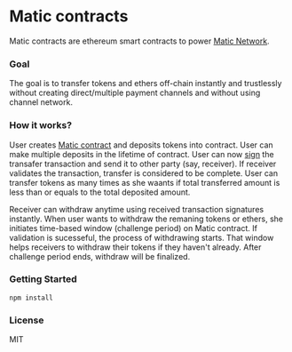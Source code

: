 # Matic contracts

Matic contracts are ethereum smart contracts to power [Matic Network](https://matic.network).

### Goal

The goal is to transfer tokens and ethers off-chain instantly and trustlessly without creating direct/multiple payment channels and without using channel network.

### How it works?

User creates [Matic contract](https://github.com/maticnetwork/contracts/blob/master/contracts/MaticChannel.sol) and deposits tokens into contract. User can make multiple deposits in the lifetime of contract. User can now [sign](https://github.com/ethereum/EIPs/pull/712) the transafer transaction and send it to other party (say, receiver). If receiver validates the transaction, transfer is considered to be complete. User can transfer tokens as many times as she waants if total transferred amount is less than or equals to the total deposited amount.

Receiver can withdraw anytime using received transaction signatures instantly. When user wants to withdraw the remaning tokens or ethers, she initiates time-based window (challenge period) on Matic contract. If validation is sucesseful, the process of withdrawing starts. That window helps receivers to withdraw their tokens if they haven't already. After challenge period ends, withdraw will be finalized.

### Getting Started

```
npm install
```

### License

MIT
